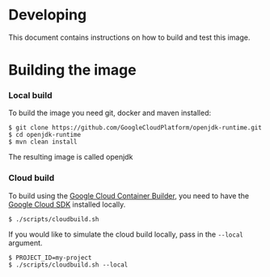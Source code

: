 # Developing

This document contains instructions on how to build and test this image.

# Building the image

### Local build
To build the image you need git, docker and maven installed:
```
$ git clone https://github.com/GoogleCloudPlatform/openjdk-runtime.git
$ cd openjdk-runtime
$ mvn clean install
```
The resulting image is called openjdk

### Cloud build
To build using the [Google Cloud Container Builder](https://cloud.google.com/container-builder/docs/overview), you need to have the [Google Cloud SDK](https://cloud.google.com/sdk/) installed locally.
```
$ ./scripts/cloudbuild.sh
```

If you would like to simulate the cloud build locally, pass in the `--local` argument.
```
$ PROJECT_ID=my-project
$ ./scripts/cloudbuild.sh --local
```